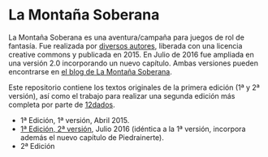 # La Montaña Soberana

La Montaña Soberana es una aventura/campaña para juegos de rol de fantasía. Fue realizada por [diversos autores](./1a-edicion/00-prefacio.md), liberada con una licencia creative commons y publicada en 2015. En Julio de 2016 fue ampliada en una versión 2.0 incorporando un nuevo capítulo. Ambas versiones pueden encontrarse en [el blog de La Montaña Soberana](https://el-megadungeon.blogspot.com/).

Este repositorio contiene los textos originales de la primera edición (1ª y 2ª versión), así como el trabajo para realizar una segunda edición más completa por parte de [12dados](https://www.docedados.com).

* 1ª Edición, 1ª versión, Abril 2015.
* [1ª Edición, 2ª versión](./1a-edicion/README.md), Julio 2016 (idéntica a la 1ª versión, incorpora además el nuevo capítulo de Piedrainerte).
* 2ª Edición
